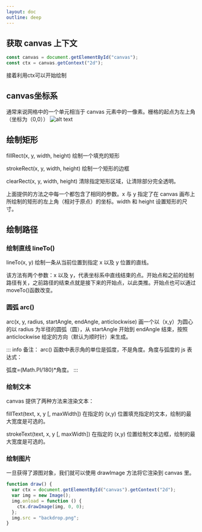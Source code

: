 ```yaml
---
layout: doc
outline: deep
---
```


## 获取 canvas 上下文

```js
const canvas = document.getElementById("canvas");
const ctx = canvas.getContext("2d");
```
接着利用ctx可以开始绘制
## canvas坐标系

通常来说网格中的一个单元相当于 canvas 元素中的一像素。栅格的起点为左上角（坐标为（0,0））
![alt text](https://developer.mozilla.org/zh-CN/docs/Web/API/Canvas_API/Tutorial/Drawing_shapes/canvas_default_grid.png)

## 绘制矩形
fillRect(x, y, width, height)
绘制一个填充的矩形

strokeRect(x, y, width, height)
绘制一个矩形的边框

clearRect(x, y, width, height)
清除指定矩形区域，让清除部分完全透明。

上面提供的方法之中每一个都包含了相同的参数。x 与 y 指定了在 canvas 画布上所绘制的矩形的左上角（相对于原点）的坐标。width 和 height 设置矩形的尺寸。

## 绘制路径

### 绘制直线 lineTo()
lineTo(x, y)
绘制一条从当前位置到指定 x 以及 y 位置的直线。

该方法有两个参数：x 以及 y，代表坐标系中直线结束的点。开始点和之前的绘制路径有关，之前路径的结束点就是接下来的开始点，以此类推。开始点也可以通过moveTo()函数改变。

### 圆弧 arc()
arc(x, y, radius, startAngle, endAngle, anticlockwise)
画一个以（x,y）为圆心的以 radius 为半径的圆弧（圆），从 startAngle 开始到 endAngle 结束，按照 anticlockwise 给定的方向（默认为顺时针）来生成。

::: info
备注： arc() 函数中表示角的单位是弧度，不是角度。角度与弧度的 js 表达式：

弧度=(Math.PI/180)*角度。
:::
### 绘制文本
canvas 提供了两种方法来渲染文本：

fillText(text, x, y [, maxWidth])
在指定的 (x,y) 位置填充指定的文本，绘制的最大宽度是可选的。

strokeText(text, x, y [, maxWidth])
在指定的 (x,y) 位置绘制文本边框，绘制的最大宽度是可选的。

### 绘制图片

一旦获得了源图对象，我们就可以使用 drawImage 方法将它渲染到 canvas 里。
```js
function draw() {
  var ctx = document.getElementById("canvas").getContext("2d");
  var img = new Image();
  img.onload = function () {
    ctx.drawImage(img, 0, 0);
  };
  img.src = "backdrop.png";
}
```